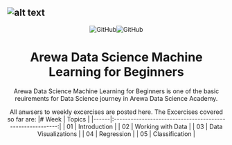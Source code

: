 
![alt text](https://raw.githubusercontent.com/arewadataScience/30-Days-of-Python/main/images/arewadsimage.png)
--------------------------------------------------------------------------------

<div align="center">


![GitHub](https://img.shields.io/github/license/hausaNLP/HausaNLP)![GitHub](https://img.shields.io/badge/license-CCBY-yellow) 



#  Arewa Data Science Machine Learning for Beginners
 
 Arewa Data Science Machine Learning for Beginners is one of the basic reuirements for Data Science journey in Arewa Data Science Academy. 
 
 All anwsers to weekly excercises are posted here. The Excercises covered so far are:
|# Week | Topics                                                    |
|------|:---------------------------------------------------------:|
| 01  |  Introduction |
| 02  |  Working with Data |
| 03  |  Data Visualizations | 
| 04  |  Regression | 
| 05  |  Classification | 


